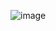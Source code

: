 ![image](https://user-images.githubusercontent.com/112771048/215511520-93300a21-2d85-498b-8b01-af712414667d.png)
